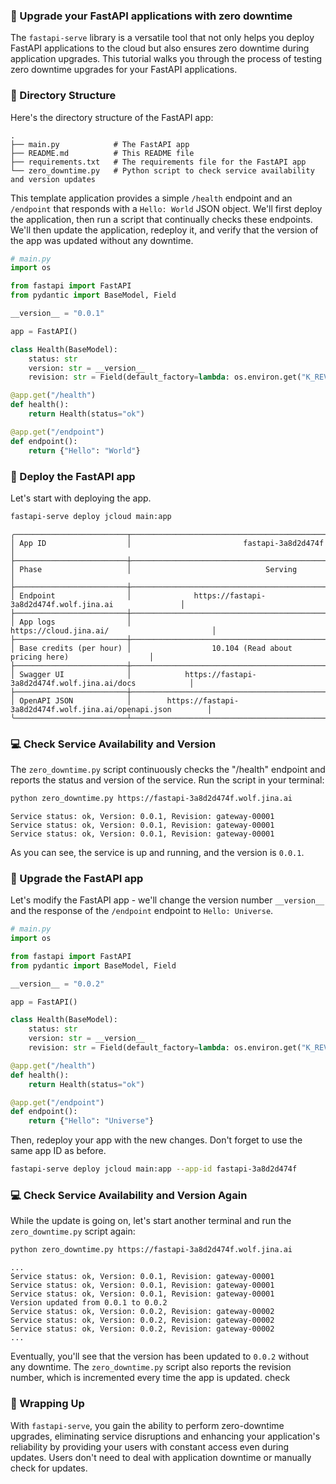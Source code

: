 ### 🔄 Upgrade your FastAPI applications with zero downtime

The `fastapi-serve` library is a versatile tool that not only helps you deploy FastAPI applications to the cloud but also ensures zero downtime during application upgrades. This tutorial walks you through the process of testing zero downtime upgrades for your FastAPI applications.

### 📁 Directory Structure

Here's the directory structure of the FastAPI app:

```
.
├── main.py            # The FastAPI app
├── README.md          # This README file
├── requirements.txt   # The requirements file for the FastAPI app
└── zero_downtime.py   # Python script to check service availability and version updates
```

This template application provides a simple `/health` endpoint and an `/endpoint` that responds with a `Hello: World` JSON object. We'll first deploy the application, then run a script that continually checks these endpoints. We'll then update the application, redeploy it, and verify that the version of the app was updated without any downtime.


```python
# main.py
import os

from fastapi import FastAPI
from pydantic import BaseModel, Field

__version__ = "0.0.1"

app = FastAPI()

class Health(BaseModel):
    status: str
    version: str = __version__
    revision: str = Field(default_factory=lambda: os.environ.get("K_REVISION", "0.0.0"))

@app.get("/health")
def health():
    return Health(status="ok")

@app.get("/endpoint")
def endpoint():
    return {"Hello": "World"}
```

### 🐳 Deploy the FastAPI app

Let's start with deploying the app.

```bash
fastapi-serve deploy jcloud main:app
```

```text
╭─────────────────────────┬────────────────────────────────────────────────────────────────────╮
│ App ID                  │                         fastapi-3a8d2d474f                         │
├─────────────────────────┼────────────────────────────────────────────────────────────────────┤
│ Phase                   │                              Serving                               │
├─────────────────────────┼────────────────────────────────────────────────────────────────────┤
│ Endpoint                │              https://fastapi-3a8d2d474f.wolf.jina.ai               │
├─────────────────────────┼────────────────────────────────────────────────────────────────────┤
│ App logs                │                       https://cloud.jina.ai/                       │
├─────────────────────────┼────────────────────────────────────────────────────────────────────┤
│ Base credits (per hour) │                  10.104 (Read about pricing here)                  │
├─────────────────────────┼────────────────────────────────────────────────────────────────────┤
│ Swagger UI              │            https://fastapi-3a8d2d474f.wolf.jina.ai/docs            │
├─────────────────────────┼────────────────────────────────────────────────────────────────────┤
│ OpenAPI JSON            │        https://fastapi-3a8d2d474f.wolf.jina.ai/openapi.json        │
╰─────────────────────────┴────────────────────────────────────────────────────────────────────╯
```


### 💻 Check Service Availability and Version

The `zero_downtime.py` script continuously checks the "/health" endpoint and reports the status and version of the service. Run the script in your terminal:

```bash
python zero_downtime.py https://fastapi-3a8d2d474f.wolf.jina.ai
```

```text
Service status: ok, Version: 0.0.1, Revision: gateway-00001
Service status: ok, Version: 0.0.1, Revision: gateway-00001
Service status: ok, Version: 0.0.1, Revision: gateway-00001
```

As you can see, the service is up and running, and the version is `0.0.1`.


### 🔄 Upgrade the FastAPI app

Let's modify the FastAPI app - we'll change the version number `__version__` and the response of the `/endpoint` endpoint to `Hello: Universe`.

```python
# main.py
import os

from fastapi import FastAPI
from pydantic import BaseModel, Field

__version__ = "0.0.2"

app = FastAPI()

class Health(BaseModel):
    status: str
    version: str = __version__
    revision: str = Field(default_factory=lambda: os.environ.get("K_REVISION", "0.0.0"))

@app.get("/health")
def health():
    return Health(status="ok")

@app.get("/endpoint")
def endpoint():
    return {"Hello": "Universe"}
```

Then, redeploy your app with the new changes. Don't forget to use the same app ID as before.

```bash
fastapi-serve deploy jcloud main:app --app-id fastapi-3a8d2d474f
```

### 💻 Check Service Availability and Version Again

While the update is going on, let's start another terminal and run the `zero_downtime.py` script again:

```bash
python zero_downtime.py https://fastapi-3a8d2d474f.wolf.jina.ai
```

```text
...
Service status: ok, Version: 0.0.1, Revision: gateway-00001
Service status: ok, Version: 0.0.1, Revision: gateway-00001
Service status: ok, Version: 0.0.1, Revision: gateway-00001
Version updated from 0.0.1 to 0.0.2
Service status: ok, Version: 0.0.2, Revision: gateway-00002
Service status: ok, Version: 0.0.2, Revision: gateway-00002
Service status: ok, Version: 0.0.2, Revision: gateway-00002
...
```

Eventually, you'll see that the version has been updated to `0.0.2` without any downtime. The `zero_downtime.py` script also reports the revision number, which is incremented every time the app is updated.
check

### 🎯 Wrapping Up

With `fastapi-serve`, you gain the ability to perform zero-downtime upgrades, eliminating service disruptions and enhancing your application's reliability by providing your users with constant access even during updates. Users don't need to deal with application downtime or manually check for updates. 
